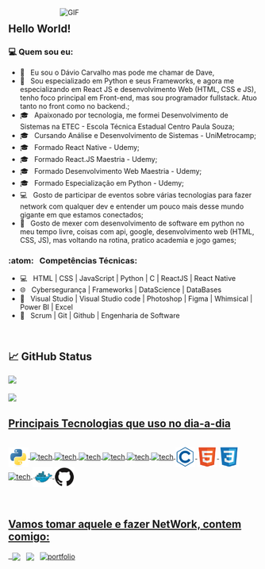 
<img align="right" alt="GIF" src="https://moewalls.com/wp-content/uploads/2023/04/furry-lofi-study-break-thumb-728x410.jpg" width="400"/>

<h2> Hello World!</h2>
<h3> 💻 Quem sou eu: </h3>

- :rainbow: &nbsp; Eu sou o Dávio Carvalho mas pode me chamar de Dave, 
- 🔭 &nbsp; Sou especializado em Python e seus Frameworks, e agora me especializando em React JS e desenvolvimento Web (HTML, CSS e JS), tenho foco principal em Front-end, mas sou programador fullstack. Atuo tanto no front como no backend.;
- 🎓 &nbsp; Apaixonado por tecnologia, me formei Desenvolvimento de Sistemas na ETEC - Escola Técnica Estadual Centro Paula Souza;
- 🎓 &nbsp; Cursando Análise e Desenvolvimento de Sistemas - UniMetrocamp;
- 🎓 &nbsp; Formado React Native - Udemy;
- 🎓 &nbsp; Formado React.JS Maestria - Udemy;
- 🎓 &nbsp; Formado Desenvolvimento Web Maestria - Udemy;
- 🎓 &nbsp; Formado Especialização em Python - Udemy;
- :computer: &nbsp; Gosto de participar de eventos sobre várias tecnologias para fazer network com qualquer dev e entender um pouco mais desse mundo gigante em que estamos conectados;
- :iphone: &nbsp; Gosto de mexer com desenvolvimento de software em python no meu tempo livre, coisas com api, google, desenvolvimento web (HTML, CSS, JS), mas voltando na rotina, pratico academia e jogo games;

<h3>:atom: &nbsp; Competências Técnicas: </h3>

- 💻 &nbsp; HTML | CSS | JavaScript | Python | C | ReactJS | React Native
- 🌐 &nbsp; Cybersegurança | Frameworks | DataScience | DataBases
- :art: &nbsp; Visual Studio | Visual Studio code | Photoshop | Figma | Whimsical | Power BI | Excel
- 🔧 &nbsp; Scrum | Git | Github | Engenharia de Software

<br>

## 📈 GitHub Status 
<div >
  <a href="https://github.com/Davio27">
  <img height="240em" src="https://github-readme-stats.vercel.app/api?username=Davio27&show_icons=true&&theme=aura&count_private=true"/>
  <br></br>
  <img height="240em" src="https://github-readme-stats.vercel.app/api/top-langs/?username=Davio27&layout=compact&langs_count=7&theme=aura"/>
</div>

## Principais Tecnologias que uso no dia-a-dia
<div style="display: inline_block"> </br> 
  <img align="center" alt="tech" width="40" height="40" src="https://github.com/devicons/devicon/blob/master/icons/python/python-original.svg" />
  <img align="center" alt="tech" width="40" height="40" src="https://cdn.jsdelivr.net/gh/devicons/devicon/icons/nodejs/nodejs-original.svg" />         
  <img align="center" alt="tech" width="40" height="40" src="https://cdn.jsdelivr.net/gh/devicons/devicon/icons/react/react-original.svg" />      
  <img align="center" alt="tech" width="40" height="40" src="https://cdn.jsdelivr.net/gh/devicons/devicon/icons/typescript/typescript-original.svg" />  
  <img align="center" alt="tech" width="40" height="40" src="https://cdn.jsdelivr.net/gh/devicons/devicon/icons/mysql/mysql-original.svg" />      
  <img align="center" alt="tech" width="40" height="40" src="https://cdn.jsdelivr.net/gh/devicons/devicon/icons/mongodb/mongodb-original.svg" />
  <img align="center" alt="tech" width="40" height="40" src="https://cdn.jsdelivr.net/gh/devicons/devicon/icons/linux/linux-original.svg" />
  <img align="center" alt="tech" width="40" height="40" src="https://github.com/devicons/devicon/blob/master/icons/c/c-line.svg" />
  <img align="center" alt="tech" width="40" height="40" src="https://github.com/devicons/devicon/blob/master/icons/html5/html5-original.svg" />
  <img align="center" alt="tech" width="40" height="40" src="https://github.com/devicons/devicon/blob/master/icons/css3/css3-original.svg" />
  <img align="center" alt="tech" width="40" height="40" src="https://cdn.jsdelivr.net/gh/devicons/devicon/icons/javascript/javascript-original.svg" /> 
  <img align="center" alt="tech" width="40" height="40" src="https://github.com/devicons/devicon/blob/master/icons/docker/docker-original.svg" />
  <img align="center" alt="tech" width="40" height="40" src="https://github.com/devicons/devicon/blob/master/icons/github/github-original.svg" />
  
              
</div>
<br>
</br>

<h2> Vamos tomar aquele e fazer NetWork, contem comigo: </h2>

&nbsp; <a align="center" href="https://www.linkedin.com/in/daviocarvalho2001/" target="_blank" rel="noopener noreferrer"><img align="center" src="https://img.icons8.com/plasticine/100/000000/linkedin.png" width="50" /></a>
&nbsp; <a align="center" href="mailto:daviccarvalho11@hotmail.com" target="_blank" rel="noopener noreferrer"><img align="center" src="https://img.icons8.com/plasticine/100/000000/gmail.png"  width="50" /></a>
&nbsp; <a align="center" href="https://davio27.github.io/myportfolio" target="_blank" rel="noopener noreferrer"><img  align="center" src="https://img.icons8.com/doodle/48/portfolio.png"  width="48" alt="portfolio"/></a>


</p>



